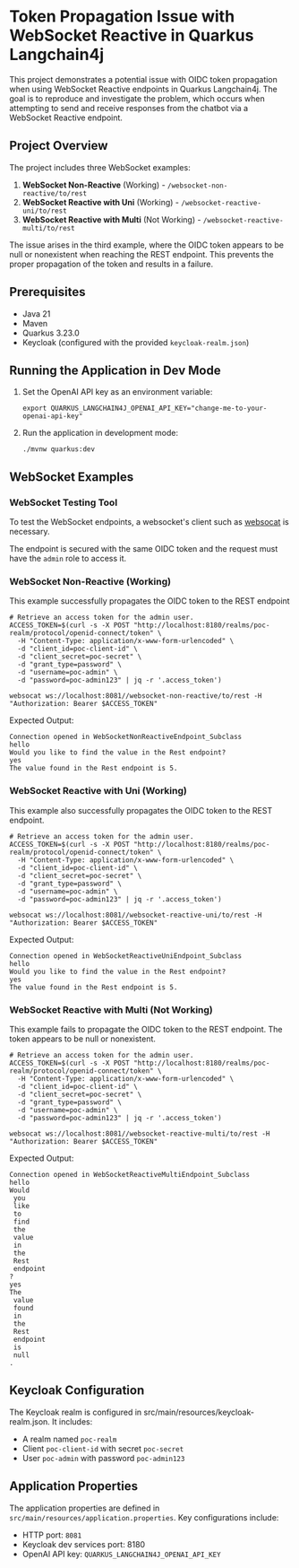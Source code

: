 # Token Propagation Issue with WebSocket Reactive in Quarkus Langchain4j

This project demonstrates a potential issue with OIDC token propagation when using WebSocket Reactive endpoints in
Quarkus Langchain4j. The goal is to reproduce and investigate the problem, which occurs when attempting to send and
receive responses from the chatbot via a WebSocket Reactive endpoint.

## Project Overview

The project includes three WebSocket examples:

1. **WebSocket Non-Reactive** (Working) - `/websocket-non-reactive/to/rest`
2. **WebSocket Reactive with Uni** (Working) - `/websocket-reactive-uni/to/rest`
3. **WebSocket Reactive with Multi** (Not Working) - `/websocket-reactive-multi/to/rest`

The issue arises in the third example, where the OIDC token appears to be null or nonexistent when reaching the REST
endpoint. This prevents the proper propagation of the token and results in a failure.

## Prerequisites

- Java 21
- Maven
- Quarkus 3.23.0
- Keycloak (configured with the provided `keycloak-realm.json`)

## Running the Application in Dev Mode

1. Set the OpenAI API key as an environment variable:
   ```shell
   export QUARKUS_LANGCHAIN4J_OPENAI_API_KEY="change-me-to-your-openai-api-key"
   ```

2. Run the application in development mode:
   ```shell
   ./mvnw quarkus:dev
   ```
## WebSocket Examples

### WebSocket Testing Tool
To test the WebSocket endpoints, a websocket's client such as [websocat](https://github.com/vi/websocat) is necessary.

The endpoint is secured with the same OIDC token and the request must have the `admin` role to access it.

### WebSocket Non-Reactive (Working)
This example successfully propagates the OIDC token to the REST endpoint
```shell script
# Retrieve an access token for the admin user.
ACCESS_TOKEN=$(curl -s -X POST "http://localhost:8180/realms/poc-realm/protocol/openid-connect/token" \
  -H "Content-Type: application/x-www-form-urlencoded" \
  -d "client_id=poc-client-id" \
  -d "client_secret=poc-secret" \
  -d "grant_type=password" \
  -d "username=poc-admin" \
  -d "password=poc-admin123" | jq -r '.access_token')  

websocat ws://localhost:8081//websocket-non-reactive/to/rest -H "Authorization: Bearer $ACCESS_TOKEN"
```

Expected Output:
```
Connection opened in WebSocketNonReactiveEndpoint_Subclass
hello
Would you like to find the value in the Rest endpoint?
yes
The value found in the Rest endpoint is 5.

```

### WebSocket Reactive with Uni (Working)
This example also successfully propagates the OIDC token to the REST endpoint.
```shell script
# Retrieve an access token for the admin user.
ACCESS_TOKEN=$(curl -s -X POST "http://localhost:8180/realms/poc-realm/protocol/openid-connect/token" \
  -H "Content-Type: application/x-www-form-urlencoded" \
  -d "client_id=poc-client-id" \
  -d "client_secret=poc-secret" \
  -d "grant_type=password" \
  -d "username=poc-admin" \
  -d "password=poc-admin123" | jq -r '.access_token')  

websocat ws://localhost:8081//websocket-reactive-uni/to/rest -H "Authorization: Bearer $ACCESS_TOKEN"
```

Expected Output:
```
Connection opened in WebSocketReactiveUniEndpoint_Subclass
hello
Would you like to find the value in the Rest endpoint?
yes
The value found in the Rest endpoint is 5.
```

### WebSocket Reactive with Multi (Not Working)

This example fails to propagate the OIDC token to the REST endpoint. The token appears to be null or nonexistent.
```shell script
# Retrieve an access token for the admin user.
ACCESS_TOKEN=$(curl -s -X POST "http://localhost:8180/realms/poc-realm/protocol/openid-connect/token" \
  -H "Content-Type: application/x-www-form-urlencoded" \
  -d "client_id=poc-client-id" \
  -d "client_secret=poc-secret" \
  -d "grant_type=password" \
  -d "username=poc-admin" \
  -d "password=poc-admin123" | jq -r '.access_token')  

websocat ws://localhost:8081//websocket-reactive-multi/to/rest -H "Authorization: Bearer $ACCESS_TOKEN"
```

Expected Output:
```
Connection opened in WebSocketReactiveMultiEndpoint_Subclass
hello
Would
 you
 like
 to
 find
 the
 value
 in
 the
 Rest
 endpoint
?
yes
The
 value
 found
 in
 the
 Rest
 endpoint
 is
 null
.

```

## Keycloak Configuration

The Keycloak realm is configured in src/main/resources/keycloak-realm.json. It includes:
- A realm named `poc-realm`
- Client `poc-client-id` with secret `poc-secret`
- User `poc-admin` with password `poc-admin123`

## Application Properties
The application properties are defined in `src/main/resources/application.properties`. Key configurations include:
- HTTP port: `8081`
- Keycloak dev services port: 8180
- OpenAI API key: `QUARKUS_LANGCHAIN4J_OPENAI_API_KEY`
